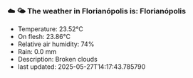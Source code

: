 ### ☁️ 🌤️  The weather in Florianópolis is: Florianópolis

- Temperature: 23.52°C
- On flesh: 23.86°C
- Relative air humidity: 74%
- Rain: 0.0 mm
- Description: Broken clouds
- last updated: 2025-05-27T14:17:43.785790
